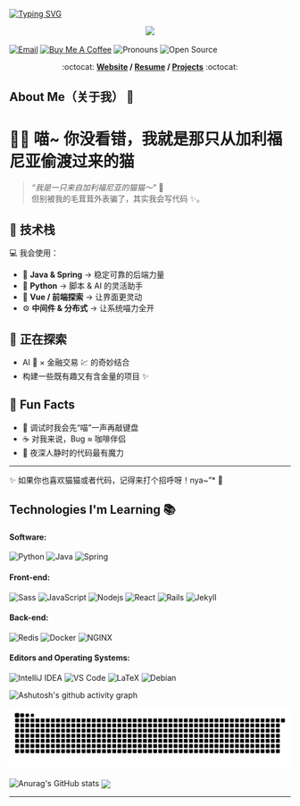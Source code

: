 <!--
**ReDChicagOTypewriteR/redchicagotypewriter** is a ✨ _special_ ✨ repository because its `README.md` (this file) appears on your GitHub profile.

Here are some ideas to get you started:

- 🔭 I’m currently working on ...
- 🌱 I’m currently learning ...
- 👯 I’m looking to collaborate on ...
- 🤔 I’m looking for help with ...
- 💬 Ask me about ...
- 📫 How to reach me: ...
- 😄 Pronouns: ...
- ⚡ Fun fact: ...
-->

[![Typing SVG](https://readme-typing-svg.herokuapp.com?font=Fira+Code&weight=600&size=30&pause=1000&color=F7B6DD&center=true&vCenter=true&width=435&lines=Hello+there+(%E0%B8%85%5E%E2%80%A2%EF%BB%8C%E2%80%A2%5E%E0%B8%85)%E2%9C%A8)](https://git.io/typing-svg)

<p align="center">
  <a href="https://skillicons.dev">
    <img src="https://skillicons.dev/icons?i=git,kubernetes,docker,c,vim,anaconda,java,mysql,apple" />
  </a>
</p>

[![Email](https://img.shields.io/badge/-Email-c14438?style=flat&logo=Gmail&logoColor=white&link=mailto:mail@brennanbrown.ca)](mailto:mail@brennanbrown.ca)
[![Buy Me A Coffee](https://img.shields.io/badge/-Buy%20Me%20A%20Coffee-FF813F?style=flat&logo=buy-me-a-coffee&logoColor=ffffff&link=https://ko-fi.com/brennanbrown)](https://ko-fi.com/brennanbrown)
![Pronouns](https://img.shields.io/badge/Pronouns-He%2FHim-brightgreen?style=flat)
![Open Source](http://img.shields.io/badge/-Open%20Source%20Fan-3DA639?style=flat&logo=open-source-initiative&logoColor=ffffff)

<p align="center"> :octocat: <b><a href="https://www.alexjoker.top">Website</a> / <a href="https://www.brennanbrown.ca/resume.pdf">Resume</a> / <a href="https://www.brennanbrown.ca/project">Projects</a></b> :octocat: </p>

## About Me（关于我） :wave:

# 🌸😺 喵~ 你没看错，我就是那只从加利福尼亚偷渡过来的猫

> *“我是一只来自加利福尼亚的猫猫～”* 🐾  
但别被我的毛茸茸外表骗了，其实我会写代码 ✨。  

## 🧩 技术栈  
💻 我会使用：  
- 🌿 **Java & Spring** → 稳定可靠的后端力量  
- 🐍 **Python** → 脚本 & AI 的灵活助手  
- 🎨 **Vue / 前端探索** → 让界面更灵动  
- ⚙️ **中间件 & 分布式** → 让系统喵力全开  

## 🌱 正在探索  
- AI 🤖 × 金融交易 💹 的奇妙结合  
- 构建一些既有趣又有含金量的项目 ✨  

## 💖 Fun Facts  
- 🐾 调试时我会先“喵”一声再敲键盘  
- ☕ 对我来说，Bug ≈ 咖啡伴侣  
- 🌙 夜深人静时的代码最有魔力  

---

✨ 如果你也喜欢猫猫或者代码，记得来打个招呼呀！nya~”* 🐾   


<!-- More info on badges below: https://github.com/badges/shields/blob/master/doc/logos.md -->

## Technologies I'm Learning :books:

#### Software:

![Python](http://img.shields.io/badge/-Python-3776AB?style=flat-square&logo=python&logoColor=ffff4a)
![Java](http://img.shields.io/badge/-Java-007396?style=flat-square&logo=java&logoColor=ffffff)
![Spring](http://img.shields.io/badge/-Spring-6DB33F?style=flat-square&logo=spring&logoColor=ffffff)

#### Front-end:

![Sass](https://img.shields.io/badge/-Sass-%23CC6699?style=flat-square&logo=sass&logoColor=ffffff)
![JavaScript](https://img.shields.io/badge/-JavaScript-%23F7DF1C?style=flat-square&logo=javascript&logoColor=000000&color=d1b01f)
![Nodejs](https://img.shields.io/badge/-Nodejs-black?style=flat-square&logo=Node.js&logoColor=00d632)
![React](https://img.shields.io/badge/-React-%23282C34?style=flat-square&logo=react)
![Rails](http://img.shields.io/badge/-Ruby%20on%20Rails-CC0000?style=flat-square&logo=ruby-on-rails&logoColor=ffffff)
![Jekyll](http://img.shields.io/badge/-Jekyll-CC0000?style=flat-square&logo=jekyll&logoColor=ffffff)


#### Back-end:

![Redis](https://img.shields.io/badge/-Redis-DC382D?style=flat-square&logo=redis&logoColor=ffffff)
![Docker](https://img.shields.io/badge/-Docker-black?style=flat-square&logo=docker)
![NGINX](http://img.shields.io/badge/-NGINX-269539?style=flat-square&logo=nginx&logoColor=ffffff)


#### Editors and Operating Systems:

![IntelliJ IDEA](http://img.shields.io/badge/-IntelliJ%20IDEA-000000?style=flat-square&logo=intellij-idea&logoColor=ffffff)
![VS Code](http://img.shields.io/badge/-VS%20Code-007ACC?style=flat-square&logo=visual-studio-code&logoColor=ffffff)
![LaTeX](http://img.shields.io/badge/-LaTeX-008080?style=flat-square&logo=latex&logoColor=ffffff)
![Debian](http://img.shields.io/badge/-Debian-A81D33?style=flat-square&logo=debian&logoColor=ffffff)

![Ashutosh's github activity graph](https://github-readme-activity-graph.vercel.app/graph?username=ReDChicagOTypewriteR&theme=react-dark)

<picture>
  <source media="(prefers-color-scheme: dark)" srcset="https://raw.githubusercontent.com/ReDChicagOTypewriteR/ReDChicagOTypewriteR/output/github-contribution-grid-snake-dark.svg">
  <source media="(prefers-color-scheme: light)" srcset="https://raw.githubusercontent.com/ReDChicagOTypewriteR/ReDChicagOTypewriteR/output/github-contribution-grid-snake.svg">
  <img alt="github contribution grid snake animation" src="https://raw.githubusercontent.com/ReDChicagOTypewriteR/ReDChicagOTypewriteR/output/github-contribution-grid-snake.svg">
</picture>

![Anurag's GitHub stats](https://github-readme-stats.vercel.app/api?username=ReDChicagOTypewriteR)
<img align="center" src="https://github-readme-stats.vercel.app/api/wakatime?username={ReDChicagOTypewriteR}&theme=transparent&hide_border=true&layout=compact&langs_count=22" />

<hr/>

